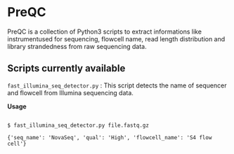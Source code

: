 # PreQC

PreQC is a collection of Python3 scripts to extract informations like instrumentused for sequencing, flowcell name, read length distribution and library strandedness from raw sequencing data.

## Scripts currently available

` fast_illumina_seq_detector.py ` : This script detects the name of sequencer and flowcell from Illumina sequencing data.

**Usage** 

```

$ fast_illumina_seq_detector.py file.fastq.gz

{'seq_name': 'NovaSeq', 'qual': 'High', 'flowcell_name': 'S4 flow cell'}

```


